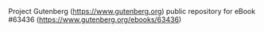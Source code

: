 Project Gutenberg (https://www.gutenberg.org) public repository for eBook #63436 (https://www.gutenberg.org/ebooks/63436)
